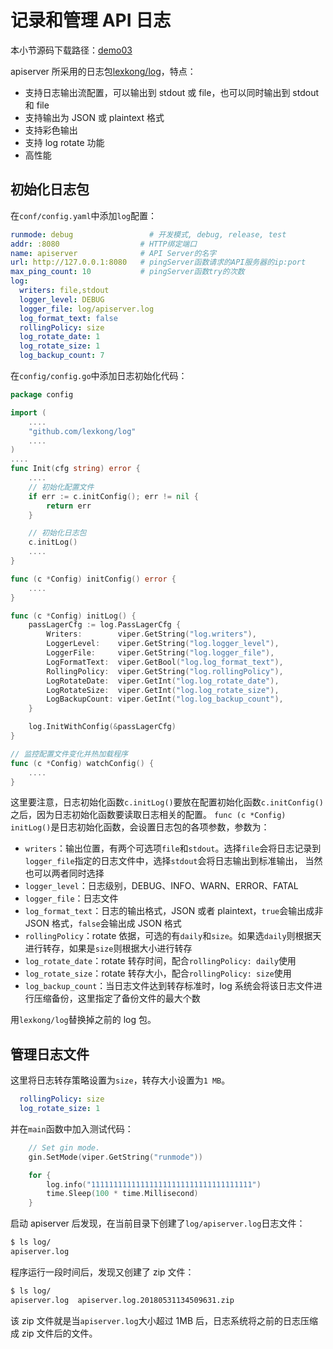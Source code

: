 # 记录和管理 API 日志
本小节源码下载路径：[demo03](https://github.com/lexkong/apiserver_demos/tree/master/demo03)

apiserver 所采用的日志包[lexkong/log](https://github.com/lexkong/log)，特点：
- 支持日志输出流配置，可以输出到 stdout 或 file，也可以同时输出到 stdout 和 file
- 支持输出为 JSON 或 plaintext 格式
- 支持彩色输出
- 支持 log rotate 功能
- 高性能

## 初始化日志包
在`conf/config.yaml`中添加`log`配置：
```yaml
runmode: debug                 # 开发模式, debug, release, test
addr: :8080                  # HTTP绑定端口
name: apiserver              # API Server的名字
url: http://127.0.0.1:8080   # pingServer函数请求的API服务器的ip:port
max_ping_count: 10           # pingServer函数try的次数
log:
  writers: file,stdout
  logger_level: DEBUG
  logger_file: log/apiserver.log
  log_format_text: false
  rollingPolicy: size
  log_rotate_date: 1
  log_rotate_size: 1
  log_backup_count: 7
```

在`config/config.go`中添加日志初始化代码：
```go
package config

import (
    ....
    "github.com/lexkong/log"
    ....
)
....
func Init(cfg string) error {
    ....
    // 初始化配置文件
    if err := c.initConfig(); err != nil {
        return err
    }

    // 初始化日志包
    c.initLog()
    ....
}

func (c *Config) initConfig() error {
    ....
}

func (c *Config) initLog() {
    passLagerCfg := log.PassLagerCfg {
        Writers:        viper.GetString("log.writers"),
        LoggerLevel:    viper.GetString("log.logger_level"),
        LoggerFile:     viper.GetString("log.logger_file"),
        LogFormatText:  viper.GetBool("log.log_format_text"),
        RollingPolicy:  viper.GetString("log.rollingPolicy"),
        LogRotateDate:  viper.GetInt("log.log_rotate_date"),
        LogRotateSize:  viper.GetInt("log.log_rotate_size"),
        LogBackupCount: viper.GetInt("log.log_backup_count"),
    }

    log.InitWithConfig(&passLagerCfg)
}

// 监控配置文件变化并热加载程序
func (c *Config) watchConfig() {
    ....
}
```

这里要注意，日志初始化函数`c.initLog()`要放在配置初始化函数`c.initConfig()`之后，因为日志初始化函数要读取日志相关的配置。
`func (c *Config) initLog()`是日志初始化函数，会设置日志包的各项参数，参数为：
- `writers`：输出位置，有两个可选项`file`和`stdout`。选择`file`会将日志记录到`logger_file`指定的日志文件中，选择`stdout`会将日志输出到标准输出，
当然也可以两者同时选择
- `logger_level`：日志级别，DEBUG、INFO、WARN、ERROR、FATAL
- `logger_file`：日志文件
- `log_format_text`：日志的输出格式，JSON 或者 plaintext，`true`会输出成非 JSON 格式，`false`会输出成 JSON 格式
- `rollingPolicy`：rotate 依据，可选的有`daily`和`size`。如果选`daily`则根据天进行转存，如果是`size`则根据大小进行转存
- `log_rotate_date`：rotate 转存时间，配合`rollingPolicy: daily`使用
- `log_rotate_size`：rotate 转存大小，配合`rollingPolicy: size`使用
- `log_backup_count`：当日志文件达到转存标准时，log 系统会将该日志文件进行压缩备份，这里指定了备份文件的最大个数

用`lexkong/log`替换掉之前的 log 包。

## 管理日志文件
这里将日志转存策略设置为`size`，转存大小设置为`1 MB`。
```yaml
  rollingPolicy: size
  log_rotate_size: 1
```

并在`main`函数中加入测试代码：
```go
	// Set gin mode.
	gin.SetMode(viper.GetString("runmode"))

	for {
	    log.info("111111111111111111111111111111111111")
	    time.Sleep(100 * time.Millisecond)
	}
```
启动 apiserver 后发现，在当前目录下创建了`log/apiserver.log`日志文件：
```bash
$ ls log/
apiserver.log
```
程序运行一段时间后，发现又创建了 zip 文件：
```bash
$ ls log/
apiserver.log  apiserver.log.20180531134509631.zip
```
该 zip 文件就是当`apiserver.log`大小超过 1MB 后，日志系统将之前的日志压缩成 zip 文件后的文件。